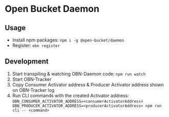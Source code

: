 # Open Bucket Daemon
## Usage
- Install npm packages: `npm i -g @open-bucket/daemon`
- Register: `obn register`

## Development
1) Start transpiling & watching OBN-Daemon code: `npm run watch`
2) Start OBN-Tracker
3) Copy Consumer Activator address & Producer Activator address shown on OBN-Tracker log
4) Run CLI commands with the created Activator address: `OBN_CONSUMER_ACTIVATOR_ADDRESS=<consumerActivatorAddress> OBN_PRODUCER_ACTIVATOR_ADDRESS=<producerActivatorAddress> npm run cli -- <command>`

